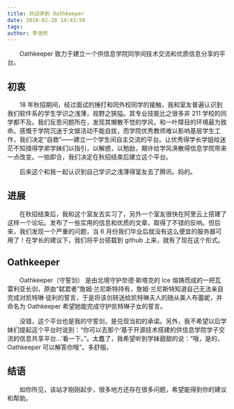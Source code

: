 ```yaml
---
title: 欢迎来到 Oathkeeper
date: 2018-02-28 14:43:50
tags: 
author: 李浩然
---
```

&emsp;&emsp;Oathkeeper 致力于建立一个供信息学院同学间技术交流和优质信息分享的平台。

## 初衷
&emsp;&emsp;18 年秋招期间，经过面试的捶打和同外校同学的接触，我和室友普遍认识到我们软件系的学生学识之浅薄，视野之狭隘。其专业技能比之很多非 211 学校的同学都不及。我们反思问题所在，发现其懒散不觉的学风，和一叶障目的环境最为致命。感慨于学院沉迷于文娱活动不能自拔，而学院优秀教师难以影响基层学生工作，我们决定“自救”——建立一个学生间自主交流的平台。让优秀得学长学姐给迷茫不知措得学弟学妹们以指引，以解惑，以勉励，期许给学风涣散得信息学院带来一点改变。一拍即合，我们决定在秋招结束后建立这个平台。
 
&emsp;&emsp;后来这个和我一起认识到自己学识之浅薄得室友去了腾讯。妈的。
 
## 进展
&emsp;&emsp;在秋招结束后，我和这个室友去实习了，另外一个室友很快在阿里云上搭建了这样一个论坛。发布了一些实用的信息和优质的文章，取得了不错的反响。但后来，我们发现一个严重的问题，当 6 月份我们毕业后就没有这么便宜的服务器可用了！在学长的建议下，我们将平台搭载到 github 上来，就有了现在这个形式。

## Oathkeeper
&emsp;&emsp;Oathkeeper（守誓剑） 是由北境守护奈德·斯塔克的 Ice 熔铸而成的一把瓦雷利亚长剑，原由“弑君者”詹姆·兰尼斯特持有，詹姆·兰尼斯特知道自己无法亲自完成对凯特琳·徒利的誓言，于是将该剑转送给凯特琳夫人的随从美人布蕾妮，并命名为 Oathkeeper 希望她能完成守护凯特琳子女的誓言。
 
&emsp;&emsp;没错，这个平台也是我的守誓剑，是兑现当初的承诺。另外，我不希望以后学妹们提起这个平台时说到：“你可以去那个‘基于开源技术搭建的供信息学院学子交流的信息共享平台...’看一下。”。太蠢了，我希望听到学妹甜甜的说：“哦，是的，Oathkeeper 可以解答你哦”。多舒服。

## 结语
&emsp;&emsp;如你所见，该站才刚刚起步，很多地方还存在很多问题，希望能得到你的建议和帮助。